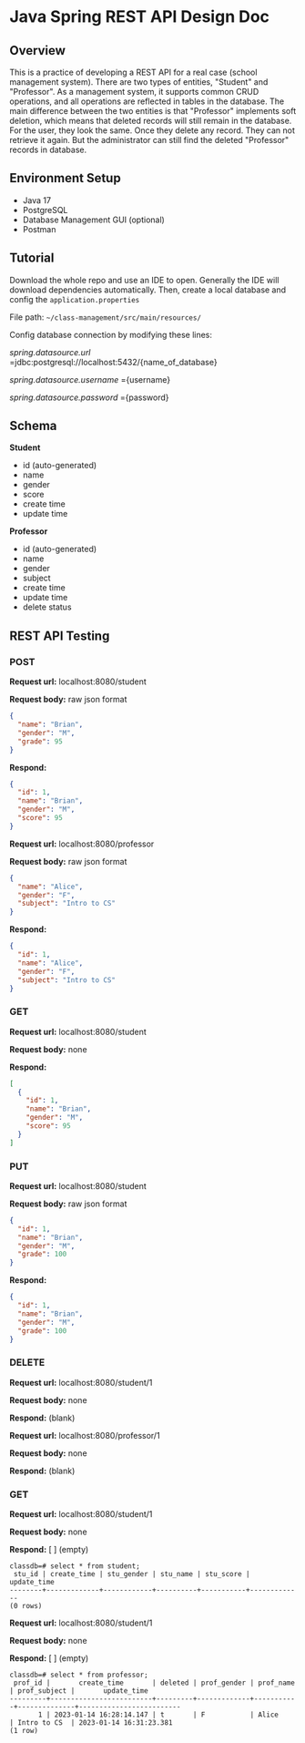 # Java Spring REST API Design Doc

## Overview

This is a practice of developing a REST API for a real case (school management system).
There are two types of entities, "Student" and "Professor". As a management system,
it supports common CRUD operations, and all operations are reflected in tables in the database.
The main difference between the two entities is that "Professor" implements soft deletion,
which means that deleted records will still remain in the database. 
For the user, they look the same. Once they delete any record. They can not retrieve it again. 
But the administrator can still find the deleted "Professor" records in database.

## Environment Setup

* Java 17
* PostgreSQL
* Database Management GUI (optional)
* Postman

## Tutorial

Download the whole repo and use an IDE to open. 
Generally the IDE will download dependencies automatically.
Then, create a local database and config the `application.properties` 

File path: `~/class-management/src/main/resources/`

Config database connection by modifying these lines:

*spring.datasource.url* =jdbc:postgresql://localhost:5432/{name_of_database}

*spring.datasource.username* ={username}

*spring.datasource.password* ={password}

## Schema

**Student**
* id (auto-generated)
* name
* gender
* score
* create time
* update time

**Professor**
* id (auto-generated)
* name
* gender
* subject
* create time
* update time
* delete status

## REST API Testing

### POST

**Request url:** localhost:8080/student

**Request body:** raw json format
```json
{
  "name": "Brian",
  "gender": "M",
  "grade": 95
}
```
**Respond:**
```json
{
  "id": 1,
  "name": "Brian",
  "gender": "M",
  "score": 95
}
```

**Request url:** localhost:8080/professor

**Request body:** raw json format
```json
{
  "name": "Alice",
  "gender": "F",
  "subject": "Intro to CS"
}
```
**Respond:**
```json
{
  "id": 1,
  "name": "Alice",
  "gender": "F",
  "subject": "Intro to CS"
}
```

### GET

**Request url:** localhost:8080/student

**Request body:** none

**Respond:**
```json
[
  {
    "id": 1,
    "name": "Brian",
    "gender": "M",
    "score": 95
  }
]
```

### PUT

**Request url:** localhost:8080/student

**Request body:** raw json format
```json
{
  "id": 1,
  "name": "Brian",
  "gender": "M",
  "grade": 100
}
```
**Respond:**
```json
{
  "id": 1,
  "name": "Brian",
  "gender": "M",
  "grade": 100
}
```


### DELETE

**Request url:** localhost:8080/student/1

**Request body:** none

**Respond:** (blank)

**Request url:** localhost:8080/professor/1

**Request body:** none

**Respond:** (blank)

### GET

**Request url:** localhost:8080/student/1

**Request body:** none

**Respond:** [ ] (empty)

```
classdb=# select * from student;
 stu_id | create_time | stu_gender | stu_name | stu_score | update_time
--------+-------------+------------+----------+-----------+-------------
(0 rows)

```

**Request url:** localhost:8080/student/1

**Request body:** none

**Respond:** [ ] (empty)

```
classdb=# select * from professor;
 prof_id |       create_time       | deleted | prof_gender | prof_name | prof_subject |       update_time
---------+-------------------------+---------+-------------+-----------+--------------+-------------------------
       1 | 2023-01-14 16:28:14.147 | t       | F           | Alice     | Intro to CS  | 2023-01-14 16:31:23.381
(1 row)
```